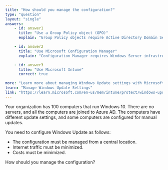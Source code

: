 ```yaml
---
title: "How should you manage the configuration?"
type: "question"
layout: "single"
answers:
    - id: answer1
      title: "Use a Group Policy object (GPO)"
      explain: "Group Policy objects require Active Directory Domain Services infrastructure. Since the scenario specifies there are no servers and the computers are Azure AD joined, GPOs cannot be used."

    - id: answer2
      title: "Use Microsoft Configuration Manager"
      explain: "Configuration Manager requires Windows Server infrastructure and additional licensing costs. Since there are no servers and costs must be minimized, this is not an appropriate solution."

    - id: answer3
      title: "Use Microsoft Intune"
      correct: true

more: "Learn more about managing Windows Update settings with Microsoft Intune."
learn: "Manage Windows Update Settings"
link: "https://learn.microsoft.com/en-us/mem/intune/protect/windows-update-settings"
---
```

Your organization has 100 computers that run Windows 10. There are no servers, and all the computers are joined to Azure AD. The computers have different update settings, and some computers are configured for manual updates.

You need to configure Windows Update as follows:
- The configuration must be managed from a central location.
- Internet traffic must be minimized.
- Costs must be minimized.

How should you manage the configuration?
